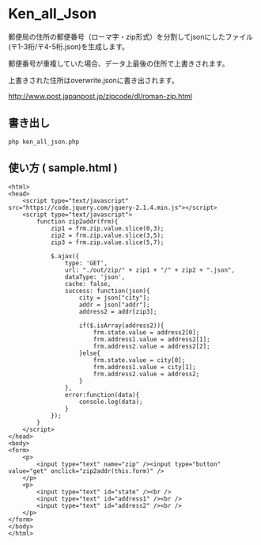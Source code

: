 # Ken_all_Json

郵便局の住所の郵便番号（ローマ字・zip形式）を分割してjsonにしたファイル(〒1-3桁/〒4-5桁.json)を生成します。

郵便番号が重複していた場合、データ上最後の住所で上書きされます。

上書きされた住所はoverwrite.jsonに書き出されます。

http://www.post.japanpost.jp/zipcode/dl/roman-zip.html

## 書き出し
```
php ken_all_json.php
```


## 使い方 ( sample.html )
```
<html>
<head>
	<script type="text/javascript" src="https://code.jquery.com/jquery-2.1.4.min.js"></script>	
	<script type="text/javascript">
		function zip2addr(frm){
			zip1 = frm.zip.value.slice(0,3);
			zip2 = frm.zip.value.slice(3,5);
			zip3 = frm.zip.value.slice(5,7);
			
			$.ajax({
				type: 'GET',
				url: "./out/zip/" + zip1 + "/" + zip2 + ".json",
				dataType: 'json',
				cache: false,
				success: function(json){
					city = json["city"];
					addr = json["addr"];
					address2 = addr[zip3];
					
					if($.isArray(address2)){
						frm.state.value = address2[0];
						frm.address1.value = address2[1];
						frm.address2.value = address2[2];
					}else{
						frm.state.value = city[0];
						frm.address1.value = city[1];
						frm.address2.value = address2;
					}
				},
				error:function(data){					  
					console.log(data);
				}
			});
		}
	</script>
</head>
<body>
<form>
	<p>
		<input type="text" name="zip" /><input type="button" value="get" onclick="zip2addr(this.form)" />
	</p>
	<p>
		<input type="text" id="state" /><br />
		<input type="text" id="address1" /><br />
		<input type="text" id="address2" /><br />
	</p>
</form>
</body>
</html>

```
